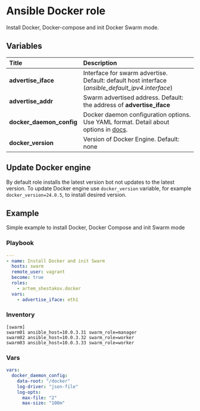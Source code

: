 # Ansible Docker role
Install Docker, Docker-compose and init Docker Swarm mode.

## Variables
| Title | Description |
| :---  | :---        |
| **advertise_iface** | Interface for swarm advertise. Default: default host interface (*ansible_default_ipv4.interface*)
| **advertise_addr** | Swarm advertised address. Default: the address of **advertise_iface**
| **docker_daemon_config** | Docker daemon configuration options. Use YAML format. Detail about options in [docs](https://docs.docker.com/engine/reference/commandline/dockerd/#daemon-configuration-file).
| **docker_version** | Version of Docker Engine. Default: none

## Update Docker engine
By default role installs the latest version bot not updates to the latest version. To update Docker engine use `docker_version` variable, for example `docker_version=24.0.5`, to install desired version.

## Example
Simple example to install Docker, Docker Compose and init Swarm mode
### Playbook
```yaml
---
- name: Install Docker and init Swarm
  hosts: swarm
  remote_user: vagrant
  become: true
  roles:
    - artem_shestakov.docker
  vars:
    - advertise_iface: eth1
```
### Inventory
```
[swarm]
swarm01 ansible_host=10.0.3.31 swarm_role=manager
swarm02 ansible_host=10.0.3.32 swarm_role=worker
swarm03 ansible_host=10.0.3.33 swarm_role=worker
```

### Vars
```yaml
vars:
  docker_daemon_config:
    data-root: "/docker"
    log-driver: "json-file"
    log-opts:
      max-file: "2"
      max-size: "100m"
```